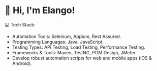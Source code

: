 # 👋 Hi, I'm Elango!
💻 Tech Stack:
- Automation Tools: Selenium, Appium, Rest Assured.
- Programming Languages: Java, JavaScript.
- Testing Types: API Testing, Load Testing, Performance Testing.
- Frameworks & Tools: Maven, TestNG, POM Design, JMeter.
-  Develop robust automation scripts for web and mobile apps (iOS & Android).


